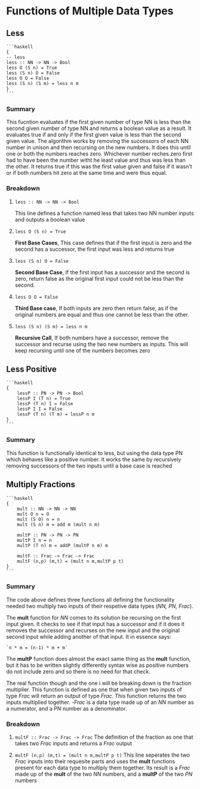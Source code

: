 # Functions of Multiple Data Types

## Less

    ```haskell
    {
    -- less
    less :: NN -> NN -> Bool
    less O (S n) = True
    less (S n) O = False
    less O O = False
    less (S n) (S m) = less n m
    }
    ```

### Summary

This fucntion evaluates if the first given number of type NN is less than the second given number of type NN and returns a boolean value as a result. It evaluates true if and only if the first given value is less than the second given value. The algorithm works by removing the successors of each NN number in unison and then recursing on the new numbers. It does this until one or both the numbers reaches zero. Whichever number reches zero first had to have been the number witht he least value and thus was less than the other. It returns true if this was the first value given and false if it wasn't or if both numbers hit zero at the same time and were thus equal.

### Breakdown

1. `less :: NN -> NN -> Bool`

    This line defines a function named less that takes two NN number inputs and outputs a boolean value

2. `less O (S n) = True`

    **First Base Cases**, This case defines that if the first input is zero and the second has a successor, the first input was less and returns true

3. `less (S n) O = False`

    **Second Base Case**, If the first input has a successor and the second is zero, return false as the original first input could not be less than the second.

4. `less O O = False`

    **Third Base case**, If both inputs are zero then return false, as if the original numbers are equal and thus one cannot be less than the other.

5. `less (S n) (S m) = less n m`

    **Recursive Call**, If both numbers have a successor, remove the successor and recurse using the two new numbers as inputs. This will keep recursing until one of the numbers becomes zero

## Less Positive

    ```haskell
    {
        lessP :: PN -> PN -> Bool
        lessP I (T n) = True
        lessP (T n) I = False
        lessP I I = False
        lessP (T n) (T m) = lessP n m 
    }
    ```

### Summary

This function is functionally identical to less, but using the data type PN which behaves like a positive number. It works the same by recursively removing successors of the two inputs until a base case is reached

## Multiply Fractions

    ```haskell
    {
        mult :: NN -> NN -> NN
        mult O n = O
        mult (S O) n = n
        mult (S n) m = add m (mult n m)

        multP :: PN -> PN -> PN
        multP I n = n
        multP (T n) m = addP (multP n m) m

        multF :: Frac -> Frac -> Frac
        multF (n,p) (m,t) = (mult n m,multP p t)
    }
    ```

### Summary

The code above defines three functions all defining the functionality needed two multiply two inputs of their respetive data types (*NN, PN, Frac*).

The **mult** function for *NN* comes to its solution be recursing on the first input given. It checks to see if that input has a successor and if it does it removes the successor and recurses on the new input and the original second input while adding another of that input.
    It in essence says:

    `n * m = (n-1) * m + m`

The **multP** function does almost the exact same thing as the **mult** function, but it has to be written slightly differently syntax wise as positive numbers do not include zero and so there is no need for that check.

The real function though and the one i will be breaking down is the fraction multiplier. This function is defined as one that when given two inputs of type *Frac* will return an output of type *Frac*. This function returns the two inputs multiplied together.
    -*Frac* is a data type made up of an *NN* number as a numerator, and a *PN* number as a denominator.

### Breakdown

1. `multF :: Frac -> Frac -> Frac`
    The definition of the fraction as one that takes two *Frac* inputs and returns a *Frac* output

2. `multF (n,p) (m,t) = (mult n m,multP p t)`
    This line seperates the two *Frac* inputs into their requesite parts and uses the **mult** functions present for each data type to multiply them together. Its result is a *Frac* made up of the **mult** of the two *NN* numbers, and a **multP** of the two *PN* numbers
